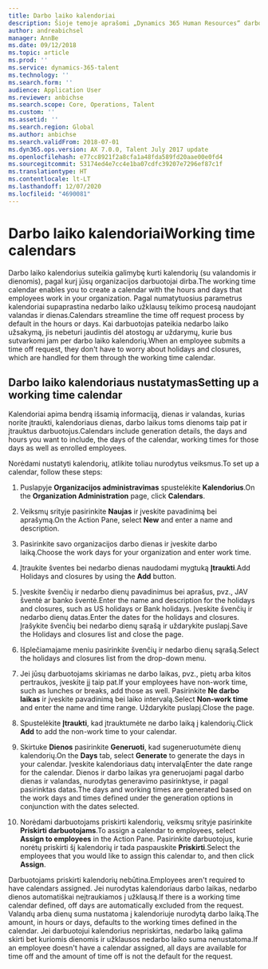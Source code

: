 ```yaml
---
title: Darbo laiko kalendoriai
description: Šioje temoje aprašomi „Dynamics 365 Human Resources“ darbo laiko kalendoriai ir kalendorių sąranka.
author: andreabichsel
manager: AnnBe
ms.date: 09/12/2018
ms.topic: article
ms.prod: ''
ms.service: dynamics-365-talent
ms.technology: ''
ms.search.form: ''
audience: Application User
ms.reviewer: anbichse
ms.search.scope: Core, Operations, Talent
ms.custom: ''
ms.assetid: ''
ms.search.region: Global
ms.author: anbichse
ms.search.validFrom: 2018-07-01
ms.dyn365.ops.version: AX 7.0.0, Talent July 2017 update
ms.openlocfilehash: e77cc8921f2a8cfa1a48fda589fd20aae00e0fd4
ms.sourcegitcommit: 53174ed4e7cc4e1ba07cdfc39207e7296ef87c1f
ms.translationtype: HT
ms.contentlocale: lt-LT
ms.lasthandoff: 12/07/2020
ms.locfileid: "4690081"
---
```

# <a name="working-time-calendars"></a><span data-ttu-id="fc4b4-103">Darbo laiko kalendoriai</span><span class="sxs-lookup"><span data-stu-id="fc4b4-103">Working time calendars</span></span>

<span data-ttu-id="fc4b4-104">Darbo laiko kalendorius suteikia galimybę kurti kalendorių (su valandomis ir dienomis), pagal kurį jūsų organizacijos darbuotojai dirba.</span><span class="sxs-lookup"><span data-stu-id="fc4b4-104">The working time calendar enables you to create a calendar with the hours and days that employees work in your organization.</span></span> <span data-ttu-id="fc4b4-105">Pagal numatytuosius parametrus kalendoriai supaprastina nedarbo laiko užklausų teikimo procesą naudojant valandas ir dienas.</span><span class="sxs-lookup"><span data-stu-id="fc4b4-105">Calendars streamline the time off request process by default in the hours or days.</span></span> <span data-ttu-id="fc4b4-106">Kai darbuotojas pateikia nedarbo laiko užsakymą, jis nebeturi jaudintis dėl atostogų ar uždarymų, kurie bus sutvarkomi jam per darbo laiko kalendorių.</span><span class="sxs-lookup"><span data-stu-id="fc4b4-106">When an employee submits a time off request, they don't have to worry about holidays and closures, which are handled for them through the working time calendar.</span></span>

## <a name="setting-up-a-working-time-calendar"></a><span data-ttu-id="fc4b4-107">Darbo laiko kalendoriaus nustatymas</span><span class="sxs-lookup"><span data-stu-id="fc4b4-107">Setting up a working time calendar</span></span>

<span data-ttu-id="fc4b4-108">Kalendoriai apima bendrą išsamią informaciją, dienas ir valandas, kurias norite įtraukti, kalendoriaus dienas, darbo laikus toms dienoms taip pat ir įtrauktus darbuotojus.</span><span class="sxs-lookup"><span data-stu-id="fc4b4-108">Calendars include generation details, the days and hours you want to include, the days of the calendar, working times for those days as well as enrolled employees.</span></span> 

<span data-ttu-id="fc4b4-109">Norėdami nustatyti kalendorių, atlikite toliau nurodytus veiksmus.</span><span class="sxs-lookup"><span data-stu-id="fc4b4-109">To set up a calendar, follow these steps:</span></span>

1. <span data-ttu-id="fc4b4-110">Puslapyje **Organizacijos administravimas** spustelėkite **Kalendorius**.</span><span class="sxs-lookup"><span data-stu-id="fc4b4-110">On the **Organization Administration** page, click **Calendars**.</span></span>

2. <span data-ttu-id="fc4b4-111">Veiksmų srityje pasirinkite **Naujas** ir įveskite pavadinimą bei aprašymą.</span><span class="sxs-lookup"><span data-stu-id="fc4b4-111">On the Action Pane, select **New** and enter a name and description.</span></span>

3. <span data-ttu-id="fc4b4-112">Pasirinkite savo organizacijos darbo dienas ir įveskite darbo laiką.</span><span class="sxs-lookup"><span data-stu-id="fc4b4-112">Choose the work days for your organization and enter work time.</span></span>

4. <span data-ttu-id="fc4b4-113">Įtraukite šventes bei nedarbo dienas naudodami mygtuką **Įtraukti**.</span><span class="sxs-lookup"><span data-stu-id="fc4b4-113">Add Holidays and closures by using the **Add** button.</span></span>

5. <span data-ttu-id="fc4b4-114">Įveskite švenčių ir nedarbo dienų pavadinimus bei aprašus, pvz., JAV šventė ar banko šventė.</span><span class="sxs-lookup"><span data-stu-id="fc4b4-114">Enter the name and description for the holidays and closures, such as US holidays or Bank holidays.</span></span> <span data-ttu-id="fc4b4-115">Įveskite švenčių ir nedarbo dienų datas.</span><span class="sxs-lookup"><span data-stu-id="fc4b4-115">Enter the dates for the holidays and closures.</span></span> <span data-ttu-id="fc4b4-116">Įrašykite švenčių bei nedarbo dienų sąrašą ir uždarykite puslapį.</span><span class="sxs-lookup"><span data-stu-id="fc4b4-116">Save the Holidays and closures list and close the page.</span></span>

6. <span data-ttu-id="fc4b4-117">Išplečiamajame meniu pasirinkite švenčių ir nedarbo dienų sąrašą.</span><span class="sxs-lookup"><span data-stu-id="fc4b4-117">Select the holidays and closures list from the drop-down menu.</span></span>

7. <span data-ttu-id="fc4b4-118">Jei jūsų darbuotojams skiriamas ne darbo laikas, pvz., pietų arba kitos pertraukos, įveskite jį taip pat.</span><span class="sxs-lookup"><span data-stu-id="fc4b4-118">If your employees have non-work time, such as lunches or breaks, add those as well.</span></span> <span data-ttu-id="fc4b4-119">Pasirinkite **Ne darbo laikas** ir įveskite pavadinimą bei laiko intervalą.</span><span class="sxs-lookup"><span data-stu-id="fc4b4-119">Select **Non-work time** and enter the name and time range.</span></span> <span data-ttu-id="fc4b4-120">Uždarykite puslapį.</span><span class="sxs-lookup"><span data-stu-id="fc4b4-120">Close the page.</span></span> 

8. <span data-ttu-id="fc4b4-121">Spustelėkite **Įtraukti**, kad įtrauktumėte ne darbo laiką į kalendorių.</span><span class="sxs-lookup"><span data-stu-id="fc4b4-121">Click **Add** to add the non-work time to your calendar.</span></span>

9. <span data-ttu-id="fc4b4-122">Skirtuke **Dienos** pasirinkite **Generuoti**, kad sugeneruotumėte dienų kalendorių.</span><span class="sxs-lookup"><span data-stu-id="fc4b4-122">On the **Days** tab, select **Generate** to generate the days in your calendar.</span></span> <span data-ttu-id="fc4b4-123">Įveskite kalendoriaus datų intervalą</span><span class="sxs-lookup"><span data-stu-id="fc4b4-123">Enter the date range for the calendar.</span></span> <span data-ttu-id="fc4b4-124">Dienos ir darbo laikas yra generuojami pagal darbo dienas ir valandas, nurodytas generavimo pasirinktyse, ir pagal pasirinktas datas.</span><span class="sxs-lookup"><span data-stu-id="fc4b4-124">The days and working times are generated based on the work days and times defined under the generation options in conjunction with the dates selected.</span></span>

10. <span data-ttu-id="fc4b4-125">Norėdami darbuotojams priskirti kalendorių, veiksmų srityje pasirinkite **Priskirti darbuotojams**.</span><span class="sxs-lookup"><span data-stu-id="fc4b4-125">To assign a calendar to employees, select **Assign to employees** in the Action Pane.</span></span> <span data-ttu-id="fc4b4-126">Pasirinkite darbuotojus, kurie norėtų priskirti šį kalendorių ir tada paspauskite **Priskirti**.</span><span class="sxs-lookup"><span data-stu-id="fc4b4-126">Select the employees that you would like to assign this calendar to, and then click **Assign**.</span></span>

<span data-ttu-id="fc4b4-127">Darbuotojams priskirti kalendorių nebūtina.</span><span class="sxs-lookup"><span data-stu-id="fc4b4-127">Employees aren't required to have calendars assigned.</span></span> <span data-ttu-id="fc4b4-128">Jei nurodytas kalendoriaus darbo laikas, nedarbo dienos automatiškai neįtraukiamos į užklausą.</span><span class="sxs-lookup"><span data-stu-id="fc4b4-128">If there is a working time calendar defined, off days are automatically excluded from the request.</span></span> <span data-ttu-id="fc4b4-129">Valandų arba dienų suma nustatoma į kalendoriuje nurodytą darbo laiką.</span><span class="sxs-lookup"><span data-stu-id="fc4b4-129">The amount, in hours or days, defaults to the working times defined in the calendar.</span></span> <span data-ttu-id="fc4b4-130">Jei darbuotojui kalendorius nepriskirtas, nedarbo laiką galima skirti bet kuriomis dienomis ir užklausos nedarbo laiko suma nenustatoma.</span><span class="sxs-lookup"><span data-stu-id="fc4b4-130">If an employee doesn't have a calendar assigned, all days are available for time off and the amount of time off is not the default for the request.</span></span> 
